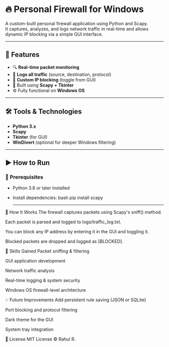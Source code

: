# 🔥 Personal Firewall for Windows

A custom-built personal firewall application using Python and Scapy.  
It captures, analyzes, and logs network traffic in real-time and allows dynamic IP blocking via a simple GUI interface.

---

## 📌 Features

- 🔍 **Real-time packet monitoring**
- 📁 **Logs all traffic** (source, destination, protocol)
- 🛑 **Custom IP blocking** (toggle from GUI)
- 🧠 Built using **Scapy + Tkinter**
- ⚙️ Fully functional on **Windows OS**

---

## 🛠️ Tools & Technologies

- **Python 3.x**
- **Scapy**
- **Tkinter** (for GUI)
- **WinDivert** (optional for deeper Windows filtering)

---

## ▶ How to Run

### 🔧 Prerequisites

- Python 3.8 or later installed
- Install dependencies:
  bash
  pip install scapy
  

  ---

📖 How It Works
The firewall captures packets using Scapy's sniff() method.

Each packet is parsed and logged to logs/traffic_log.txt.

You can block any IP address by entering it in the GUI and toggling it.

Blocked packets are dropped and logged as [BLOCKED].

🧠 Skills Gained
Packet sniffing & filtering

GUI application development

Network traffic analysis

Real-time logging & system security

Windows OS firewall-level architecture

💡 Future Improvements
Add persistent rule saving (JSON or SQLite)

Port blocking and protocol filtering

Dark theme for the GUI

System tray integration

📜 License
MIT License © Rahul R.
